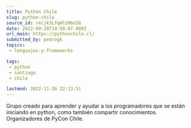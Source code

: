 ```yaml
---
title: Python Chile
slug: python-chile
source_id: recjk3LfqHlU96x5G
date: 2022-09-28T14:50:07.000Z
url_main: https://pythonchile.cl/
submitted_by: pedrogk
topics: 
 - lenguajes-y-frameworks

tags: 
 - python
 - santiago
 - chile

lastmod: 2022-11-26 22:13:51
---
```


Grupo creado para aprender y ayudar a los programadores que se están iniciando en python, como también compartir conocimientos. Organizadores de PyCon Chile.
